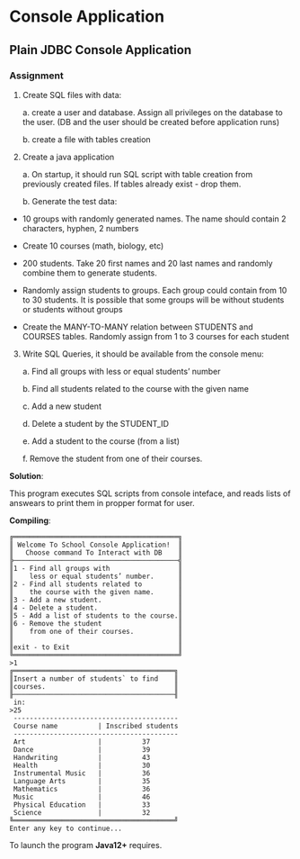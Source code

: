 # Console Application

## Plain JDBC Console Application
### Assignment

1. Create SQL files with data:

    a. create a user and database. Assign all privileges on the database to the user. (DB and the user should be created before application runs)

    b. create a file with tables creation

2. Create a java application

    a. On startup, it should run SQL script with table creation from previously created files. If tables already exist - drop them.

    b. Generate the test data:

* 10 groups with randomly generated names. The name should contain 2 characters, hyphen, 2 numbers

* Create 10 courses (math, biology, etc)

* 200 students. Take 20 first names and 20 last names and randomly combine them to generate students.

* Randomly assign students to groups. Each group could contain from 10 to 30 students. It is possible that some groups will be without students or students without groups

* Create the MANY-TO-MANY relation  between STUDENTS and COURSES tables. Randomly assign from 1 to 3 courses for each student

3. Write SQL Queries, it should be available from the console menu:

    a. Find all groups with less or equal students’ number

    b. Find all students related to the course with the given name

    c. Add a new student

    d. Delete a student by the STUDENT_ID

    e. Add a student to the course (from a list)

    f. Remove the student from one of their courses.

**Solution**:

This program executes SQL scripts from console inteface, and reads lists of answears to print them in propper format for user.

**Compiling**:
```
╔═════════════════════════════════════════╗
║ Welcome To School Console Application!  ║
║   Choose command To Interact with DB    ║
╠─────────────────────────────────────────╣
║1 - Find all groups with                 ║
║    less or equal students’ number.      ║
║2 - Find all students related to         ║
║    the course with the given name.      ║
║3 - Add a new student.                   ║
║4 - Delete a student.                    ║
║5 - Add a list of students to the course.║
║6 - Remove the student                   ║
║    from one of their courses.           ║
║                                         ║
║exit - to Exit                           ║
╚═════════════════════════════════════════╝
>1
╔════════════════════════════════════════╗
║Insert a number of students` to find    ║
║courses.                                ║
╟────────────────────────────────────────╢
 in:
>25
 -----------------------------------------
 Course name          | Inscribed students 
 -----------------------------------------
 Art                  |          37 
 Dance                |          39 
 Handwriting          |          43 
 Health               |          30 
 Instrumental Music   |          36 
 Language Arts        |          35 
 Mathematics          |          36 
 Music                |          46 
 Physical Education   |          33 
 Science              |          32 
╚════════════════════════════════════════╝
Enter any key to continue...
```

To launch the program **Java12+** requires.
